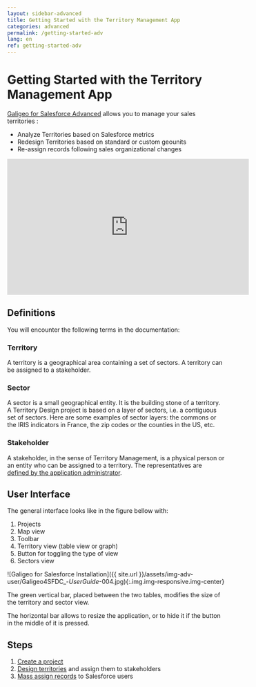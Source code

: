 ```yaml
---
layout: sidebar-advanced
title: Getting Started with the Territory Management App
categories: advanced
permalink: /getting-started-adv
lang: en
ref: getting-started-adv
---
```


# Getting Started with the Territory Management App

[Galigeo for Salesforce Advanced](https://appexchange.salesforce.com/appxListingDetail?listingId=a0N3000000B4tg3EAB) allows you to manage your sales territories :

- Analyze Territories based on Salesforce metrics
- Redesign Territories based on standard or custom geounits
- Re-assign records following sales organizational changes

<iframe style="display:block;" class="img-center" width="560" height="315" src="https://www.youtube.com/embed/h4ia7BfP8IQ" frameborder="0" allowfullscreen></iframe>

## Definitions

You will encounter the following terms in the documentation:

### Territory

A territory is a geographical area containing a set of sectors. A territory can be assigned to a stakeholder.

### Sector

A sector is a small geographical entity. It is the building stone of a territory. A Territory Design project is based on a layer of sectors, i.e. a contiguous set of sectors. Here are some examples of sector layers: the commons or the IRIS indicators in France, the zip codes or the counties in the US, etc.

### Stakeholder

A stakeholder, in the sense of Territory Management, is a physical person or an entity who can be assigned to a territory. The representatives are [defined by the application administrator](/users-en).

## User Interface

The general interface looks like in the figure bellow with:

1. Projects
1. Map view
2. Toolbar
3. Territory view (table view or graph)
4. Button for toggling the type of view
5. Sectors view

![Galigeo for Salesforce Installation]({{ site.url }}/assets/img-adv-user/Galigeo4SFDC_-_UserGuide_-004.jpg){:.img.img-responsive.img-center}

The green vertical bar, placed between the two tables, modifies the size of the territory and sector view.

The horizontal bar allows to resize the application, or to hide it if the button in the middle of it is pressed.

## Steps

1. [Create a project](/project-adv-en)
2. [Design territories](/territoires-adv-en) and assign them to stakeholders
3. [Mass assign records](/assignment-adv-en) to Salesforce users